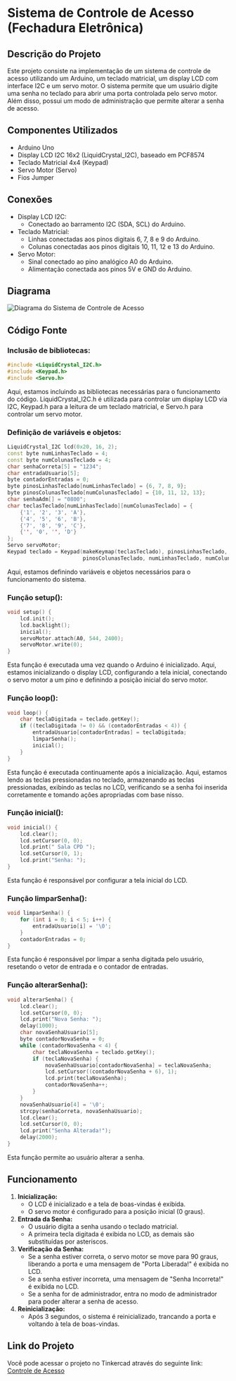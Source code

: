 # Sistema de Controle de Acesso (Fechadura Eletrônica)

## Descrição do Projeto
Este projeto consiste na implementação de um sistema de controle de acesso utilizando um Arduino, um teclado matricial, um display LCD com interface I2C e um servo motor. O sistema permite que um usuário digite uma senha no teclado para abrir uma porta controlada pelo servo motor. Além disso, possui um modo de administração que permite alterar a senha de acesso.

## Componentes Utilizados
- Arduino Uno
- Display LCD I2C 16x2 (LiquidCrystal_I2C), baseado em PCF8574
- Teclado Matricial 4x4 (Keypad)
- Servo Motor (Servo)
- Fios Jumper

## Conexões
- Display LCD I2C:
  - Conectado ao barramento I2C (SDA, SCL) do Arduino.
- Teclado Matricial:
  - Linhas conectadas aos pinos digitais 6, 7, 8 e 9 do Arduino.
  - Colunas conectadas aos pinos digitais 10, 11, 12 e 13 do Arduino.
- Servo Motor:
  - Sinal conectado ao pino analógico A0 do Arduino.
  - Alimentação conectada aos pinos 5V e GND do Arduino.

## Diagrama
![Diagrama do Sistema de Controle de Acesso](https://github.com/luizfereslima/Trabalho_Microcontrolador/assets/75223914/4b6b33bb-dbae-4a95-bd6f-5c505990be8c)

## Código Fonte
### Inclusão de bibliotecas:
```cpp
#include <LiquidCrystal_I2C.h>
#include <Keypad.h>
#include <Servo.h>
```

Aqui, estamos incluindo as bibliotecas necessárias para o funcionamento do código. LiquidCrystal_I2C.h é utilizada para controlar um display LCD via I2C, Keypad.h para a leitura de um teclado matricial, e Servo.h para controlar um servo motor.

### Definição de variáveis e objetos:
```cpp
LiquidCrystal_I2C lcd(0x20, 16, 2);
const byte numLinhasTeclado = 4;
const byte numColunasTeclado = 4;
char senhaCorreta[5] = "1234";
char entradaUsuario[5];
byte contadorEntradas = 0;
byte pinosLinhasTeclado[numLinhasTeclado] = {6, 7, 8, 9};
byte pinosColunasTeclado[numColunasTeclado] = {10, 11, 12, 13};
char senhaAdm[] = "0800";
char teclasTeclado[numLinhasTeclado][numColunasTeclado] = {
    {'1', '2', '3', 'A'},
    {'4', '5', '6', 'B'},
    {'7', '8', '9', 'C'},
    {'', '0', '', 'D'}
};
Servo servoMotor;
Keypad teclado = Keypad(makeKeymap(teclasTeclado), pinosLinhasTeclado,
                        pinosColunasTeclado, numLinhasTeclado, numColunasTeclado);
```

Aqui, estamos definindo variáveis e objetos necessários para o funcionamento do sistema.

### Função setup():
```cpp
void setup() {
    lcd.init();
    lcd.backlight();
    inicial();
    servoMotor.attach(A0, 544, 2400);
    servoMotor.write(0);
}
```

Esta função é executada uma vez quando o Arduino é inicializado. Aqui, estamos inicializando o display LCD, configurando a tela inicial, conectando o servo motor a um pino e definindo a posição inicial do servo motor.

### Função loop():
```cpp
void loop() {
    char teclaDigitada = teclado.getKey();
    if ((teclaDigitada != 0) && (contadorEntradas < 4)) {
        entradaUsuario[contadorEntradas] = teclaDigitada;
        limparSenha();
        inicial();
    }
}
```

Esta função é executada continuamente após a inicialização. Aqui, estamos lendo as teclas pressionadas no teclado, armazenando as teclas pressionadas, exibindo as teclas no LCD, verificando se a senha foi inserida corretamente e tomando ações apropriadas com base nisso.

### Função inicial():
```cpp
void inicial() {
    lcd.clear();
    lcd.setCursor(0, 0);
    lcd.print(" Sala CPD ");
    lcd.setCursor(0, 1);
    lcd.print("Senha: ");
}
```

Esta função é responsável por configurar a tela inicial do LCD.

### Função limparSenha():
```cpp
void limparSenha() {
    for (int i = 0; i < 5; i++) {
        entradaUsuario[i] = '\0';
    }
    contadorEntradas = 0;
}
```

Esta função é responsável por limpar a senha digitada pelo usuário, resetando o vetor de entrada e o contador de entradas.

### Função alterarSenha():
```cpp
void alterarSenha() {
    lcd.clear();
    lcd.setCursor(0, 0);
    lcd.print("Nova Senha: ");
    delay(1000);
    char novaSenhaUsuario[5];
    byte contadorNovaSenha = 0;
    while (contadorNovaSenha < 4) {
        char teclaNovaSenha = teclado.getKey();
        if (teclaNovaSenha) {
            novaSenhaUsuario[contadorNovaSenha] = teclaNovaSenha;
            lcd.setCursor((contadorNovaSenha + 6), 1);
            lcd.print(teclaNovaSenha);
            contadorNovaSenha++;
        }
    }
    novaSenhaUsuario[4] = '\0';
    strcpy(senhaCorreta, novaSenhaUsuario);
    lcd.clear();
    lcd.setCursor(0, 0);
    lcd.print("Senha Alterada!");
    delay(2000);
}
```

Esta função permite ao usuário alterar a senha.

## Funcionamento
1. **Inicialização:**
    - O LCD é inicializado e a tela de boas-vindas é exibida.
    - O servo motor é configurado para a posição inicial (0 graus).
2. **Entrada da Senha:**
    - O usuário digita a senha usando o teclado matricial.
    - A primeira tecla digitada é exibida no LCD, as demais são substituídas por asteriscos.
3. **Verificação da Senha:**
    - Se a senha estiver correta, o servo motor se move para 90 graus, liberando a porta e uma mensagem de "Porta Liberada!" é exibida no LCD.
    - Se a senha estiver incorreta, uma mensagem de "Senha Incorreta!" é exibida no LCD.
    - Se a senha for de administrador, entra no modo de administrador para poder alterar a senha de acesso.
4. **Reinicialização:**
    - Após 3 segundos, o sistema é reinicializado, trancando a porta e voltando à tela de boas-vindas.

## Link do Projeto
Você pode acessar o projeto no Tinkercad através do seguinte link: [Controle de Acesso](https://www.tinkercad.com/things/5p0LftADbbh-controle-de-acesso?sharecode=Zne6GsbvCWq07ZepZkBs2ZFqW8uRnuzLJblT1U_3nac)
